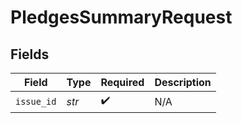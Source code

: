 # PledgesSummaryRequest


## Fields

| Field              | Type               | Required           | Description        |
| ------------------ | ------------------ | ------------------ | ------------------ |
| `issue_id`         | *str*              | :heavy_check_mark: | N/A                |